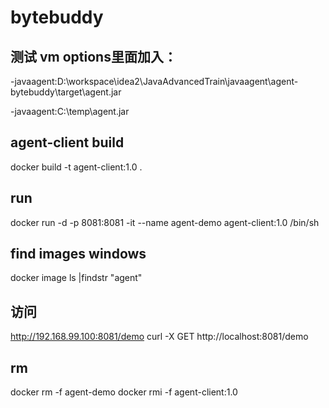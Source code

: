 
# bytebuddy

## 测试 vm options里面加入：
-javaagent:D:\workspace\idea2\JavaAdvancedTrain\javaagent\agent-bytebuddy\target\agent.jar

-javaagent:C:\temp\agent.jar

## agent-client build
docker build -t  agent-client:1.0 .

## run 
docker run -d -p 8081:8081 -it --name agent-demo agent-client:1.0 /bin/sh

## find images windows
docker image ls |findstr "agent"

## 访问
http://192.168.99.100:8081/demo
curl -X GET http://localhost:8081/demo

## rm
docker rm -f agent-demo
docker rmi -f agent-client:1.0